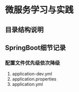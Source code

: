 # 微服务学习与实践
## 目录结构说明

## SpringBoot细节记录
### 配置文件优先级依次降级
1. application-dev.yml
2. application.properties
3. application.yml